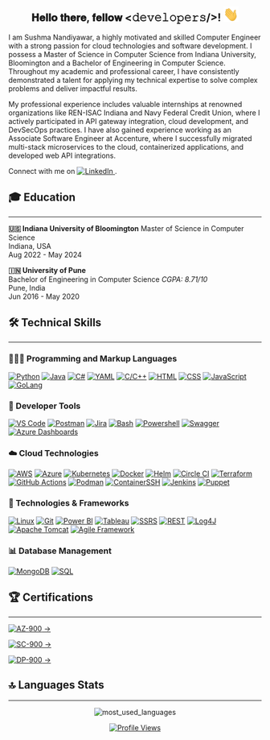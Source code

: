 <div align="center">
<h2> 𝐇𝐞𝐥𝐥𝐨 𝐭𝐡𝐞𝐫𝐞, 𝐟𝐞𝐥𝐥𝐨𝐰 <𝚍𝚎𝚟𝚎𝚕𝚘𝚙𝚎𝚛𝚜/>! <img src="https://github.com/Sushma-Nandiyawar/Sushma-Nandiyawar/blob/main/Hi.gif" width="30"></h2>
</div>
    
<!-- <h2>Hi there 👋</h2> -->
<p>
    I am Sushma Nandiyawar, a highly motivated and skilled Computer Engineer with a strong passion for cloud technologies and software development. I possess a Master of Science in Computer Science from Indiana University, Bloomington and a Bachelor of Engineering in Computer Science. Throughout my academic and professional career, I have consistently demonstrated a talent for applying my technical expertise to solve complex problems and deliver impactful results.
</p>
<p>
    My professional experience includes valuable internships at renowned organizations like REN-ISAC Indiana and Navy Federal Credit Union, where I actively participated in API gateway integration, cloud development, and DevSecOps practices. I have also gained experience working as an Associate Software Engineer at Accenture, where I successfully migrated multi-stack microservices to the cloud, containerized applications, and developed web API integrations.
</p>
<!-- <p>
    I am eager to leverage my technical proficiency, problem-solving skills, and unwavering dedication to excellence to contribute significantly to your organization.
</p> -->
<p>
    Connect with me on 
    <a href="https://www.linkedin.com/in/sushmanandiyawar" target="_blank">
        <img src="https://img.shields.io/badge/LinkedIn-0077B5?logo=linkedin&logoColor=white" alt="LinkedIn">
    </a>.
</p>
<!--
**Sushma-Nandiyawar/Sushma-Nandiyawar** is a ✨ _special_ ✨ repository because its `README.md` (this file) appears on your GitHub profile.
Here are some ideas to get you started:
- 🔭 I’m currently working on ...
- 🌱 I’m currently learning ...
- 👯 I’m looking to collaborate on ...
- 🤔 I’m looking for help with ...
- 💬 Ask me about ...
- 📫 How to reach me: ...
- 😄 Pronouns: ...
- ⚡ Fun fact: ...
-->
<h2>🎓 Education</h2>
<hr>
<p>
    <strong>🇺🇸 Indiana University of Bloomington</strong>
    Master of Science in Computer Science
    <br>
    Indiana, USA
    <br>
    Aug 2022 - May 2024
</p>
<p>
    <strong>🇮🇳 University of Pune</strong>
    <br>
    Bachelor of Engineering in Computer Science
    <em>CGPA: 8.71/10</em>
    <br>
    Pune, India
    <br>
    Jun 2016 - May 2020
</p>
<summary>
  <h2>🛠️ Technical Skills</h2>
  <hr>
</summary>
<h3>👩🏻‍💻 Programming and Markup Languages</h3>
<p>
    <a href="#"><img alt="Python" src="https://img.shields.io/badge/Python-14354C.svg?logo=python&logoColor=white"></a>
    <a href="#"><img alt="Java" src="https://custom-icon-badges.demolab.com/badge/Java-007396.svg?logo=java&logoColor=white"></a>
    <a href="#"><img alt="C#" src="https://img.shields.io/badge/C%23-239120.svg?logo=c-sharp&logoColor=white"></a>
    <a href="#"><img alt="YAML" src="https://img.shields.io/badge/YAML-000000.svg?logo=yaml&logoColor=white"></a>
    <a href="#"><img alt="C/C++" src="https://img.shields.io/badge/C%2FC%2B%2B-00599C.svg?logo=c%2B%2B&logoColor=white"></a>
    <a href="#"><img alt="HTML" src="https://img.shields.io/badge/HTML-E34F26.svg?logo=html5&logoColor=white"></a>
    <a href="#"><img alt="CSS" src="https://img.shields.io/badge/CSS-1572B6.svg?logo=css3&logoColor=white"></a>
    <a href="#"><img alt="JavaScript" src="https://img.shields.io/badge/JavaScript-F7DF1E.svg?logo=javascript&logoColor=black"></a>
    <a href="#"><img alt="GoLang" src="https://img.shields.io/badge/GoLang-00ADD8.svg?logo=go&logoColor=white"></a>
</p>
<h3>🧰 Developer Tools</h3>
<p>
    <a href="#"><img alt="VS Code" src="https://img.shields.io/badge/VS_Code-007ACC.svg?logo=visual-studio-code&logoColor=white"></a>
    <a href="#"><img alt="Postman" src="https://img.shields.io/badge/Postman-FF6C37.svg?logo=postman&logoColor=white"></a>
    <a href="#"><img alt="Jira" src="https://img.shields.io/badge/Jira-0052CC.svg?logo=jira&logoColor=white"></a>
    <a href="#"><img alt="Bash" src="https://img.shields.io/badge/Bash-4EAA25.svg?logo=gnu-bash&logoColor=white"></a>
    <a href="#"><img alt="Powershell" src="https://img.shields.io/badge/Powershell-5391FE.svg?logo=powershell&logoColor=white"></a>
    <a href="#"><img alt="Swagger" src="https://img.shields.io/badge/Swagger-85EA2D.svg?logo=swagger&logoColor=white"></a>
    <a href="#"><img alt="Azure Dashboards" src="https://img.shields.io/badge/Azure_Dashboards-0089D6.svg?logo=microsoft-azure&logoColor=white"></a>
</p>
<h3>☁️ Cloud Technologies</h3>
<p>
    <a href="#"><img alt="AWS" src="https://img.shields.io/badge/AWS-232F3E.svg?logo=amazon-aws&logoColor=white"></a>
    <a href="#"><img alt="Azure" src="https://img.shields.io/badge/Azure-0089D6.svg?logo=microsoft-azure&logoColor=white"></a>
    <a href="#"><img alt="Kubernetes" src="https://img.shields.io/badge/Kubernetes-326CE5.svg?logo=kubernetes&logoColor=white"></a>
    <a href="#"><img alt="Docker" src="https://img.shields.io/badge/Docker-2496ED.svg?logo=docker&logoColor=white"></a>
    <a href="#"><img alt="Helm" src="https://img.shields.io/badge/Helm-277A9F.svg?logo=helm&logoColor=white"></a>
    <a href="#"><img alt="Circle CI" src="https://img.shields.io/badge/Circle_CI-343434.svg?logo=circleci&logoColor=white"></a>
    <a href="#"><img alt="Terraform" src="https://img.shields.io/badge/Terraform-623CE4.svg?logo=terraform&logoColor=white"></a>
    <a href="#"><img alt="GitHub Actions" src="https://img.shields.io/badge/GitHub_Actions-2088FF.svg?logo=github-actions&logoColor=white"></a>
    <a href="#"><img alt="Podman" src="https://img.shields.io/badge/Podman-881D0D.svg?logo=podman&logoColor=white"></a>
    <a href="#"><img alt="ContainerSSH" src="https://img.shields.io/badge/ContainerSSH-28AA35.svg?logo=containerssh&logoColor=white"></a>
    <a href="#"><img alt="Jenkins" src="https://img.shields.io/badge/Jenkins-D24939.svg?logo=jenkins&logoColor=white"></a>
    <a href="#"><img alt="Puppet" src="https://img.shields.io/badge/Puppet-FFAE1A.svg?logo=puppet&logoColor=white"></a>
</p>
<h3>🧩 Technologies & Frameworks</h3>
<p>
    <a href="#"><img alt="Linux" src="https://img.shields.io/badge/Linux-FCC624.svg?logo=linux&logoColor=black"></a>
    <a href="#"><img alt="Git" src="https://img.shields.io/badge/Git-F05032.svg?logo=git&logoColor=white"></a>
    <a href="#"><img alt="Power BI" src="https://img.shields.io/badge/Power_BI-F2C811.svg?logo=power-bi&logoColor=black"></a>
    <a href="#"><img alt="Tableau" src="https://img.shields.io/badge/Tableau-E97627.svg?logo=tableau&logoColor=white"></a>
    <a href="#"><img alt="SSRS" src="https://img.shields.io/badge/SSRS-FF0000.svg?logo=microsoft&logoColor=white"></a>
    <a href="#"><img alt="REST" src="https://img.shields.io/badge/REST-61DAFB.svg?logo=rest&logoColor=black"></a>
    <a href="#"><img alt="Log4J" src="https://img.shields.io/badge/Log4J-8F1D21.svg?logo=apache&logoColor=white"></a>
    <a href="#"><img alt="Apache Tomcat" src="https://img.shields.io/badge/Apache_Tomcat-F8DC75.svg?logo=apache&logoColor=black"></a>
    <a href="#"><img alt="Agile Framework" src="https://img.shields.io/badge/Agile_Framework-009FDA.svg?logo=agile&logoColor=white"></a>
</p>
<h3>📊 Database Management</h3>
<p>
    <a href="#"><img alt="MongoDB" src="https://img.shields.io/badge/MongoDB-47A248.svg?logo=mongodb&logoColor=white"></a>
    <a href="#"><img alt="SQL" src="https://custom-icon-badges.demolab.com/badge/SQL-025E8C.svg?logo=database&logoColor=white"></a>
</p>
<h2>🏆 Certifications</h2>
<hr>
<p>
    <a href="https://www.credly.com/badges/9b97ecf4-64cf-4130-aef5-c365c738e435/public_url" target="_blank">
        <img alt="AZ-900" src="https://img.shields.io/badge/AZ_900-Azure_Fundamentals-FFD700?logo=microsoft-azure&logoColor=white">
        &rarr;
    </a>
</p>
<p>
    <a href="https://www.credly.com/badges/8dd62112-4516-4c48-938a-de804cfe59c1/public_url" target="_blank">
        <img alt="SC-900" src="https://img.shields.io/badge/SC_900-Security_Compliance_and_Identity_Fundamentals-FFD700?logo=security&logoColor=white">
        &rarr;
    </a>
</p>
<p>
    <a href="https://www.credly.com/badges/8882e8d3-379f-4a0b-9eb3-68ff35a55542/public_url" target="_blank">
        <img alt="DP-900" src="https://img.shields.io/badge/DP_900-Azure_Data_Fundamentals-FFD700?logo=data&logoColor=white">
        &rarr;
    </a>
</p>
<!-- <h2>📈 GitHub Stats</h2>
<hr>
<p align="center">
    <img width="48%" src="https://github-readme-stats.vercel.app/api?username=Sushma-Nandiyawar&show_icons=true&theme=dark" />
    <img width="48%" src="https://github-readme-streak-stats.herokuapp.com/?user=Sushma-Nandiyawar&theme=dark&hide_border=true" />
</p> -->
<h2>🔝 Languages Stats</h2>
<hr>
<p align="center">
<img alt="most_used_languages" src="https://github-readme-stats.vercel.app/api/top-langs/?username=Sushma-Nandiyawar&layout=compact&theme=dark&langs_count=10" />
<div align="center">
    <a href="#">
        <img alt="Profile Views" src="https://komarev.com/ghpvc/?username=Sushma-Nandiyawar&color=lightgrey&style=plastic&&label=Profile+Views">
    </a>
</div>
<!-- <details>
 <summary><h2>👩🏻‍💻 Sushma's Coding Journey</h2></summary> I -->
